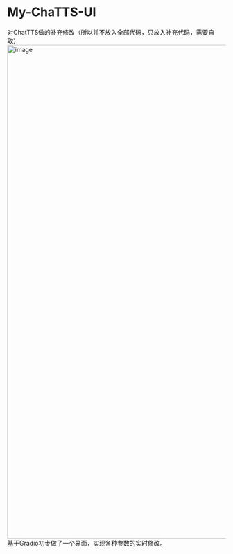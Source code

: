 # My-ChaTTS-UI
对ChatTTS做的补充修改（所以并不放入全部代码，只放入补充代码，需要自取）
<img width="1136" alt="image" src="https://github.com/Gitreceiver/My-ChaTTS-UI/assets/92655603/b616c2d7-3c4a-46c2-8399-c82ccadf629a">
基于Gradio初步做了一个界面，实现各种参数的实时修改。

